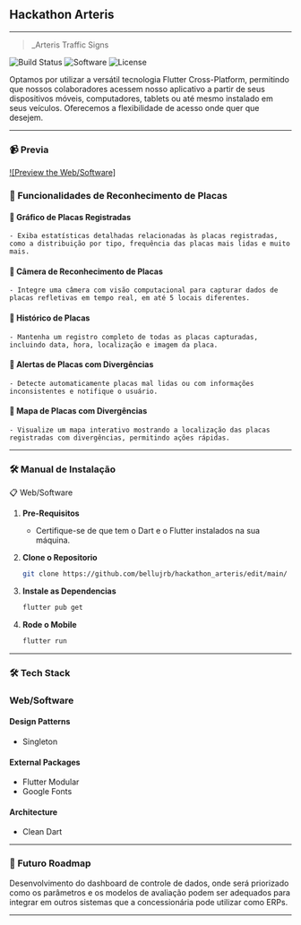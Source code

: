 ## Hackathon Arteris

---

> _Arteris Traffic Signs

![Build Status](https://img.shields.io/badge/Build-Passing-brightgreen)
![Software](https://img.shields.io/badge/Platform-Web-blue)
![License](https://img.shields.io/badge/License-MIT-green)

Optamos por utilizar a versátil tecnologia Flutter Cross-Platform, permitindo que nossos colaboradores acessem nosso aplicativo a partir de seus dispositivos móveis, computadores, tablets ou até mesmo instalado em seus veículos. Oferecemos a flexibilidade de acesso onde quer que desejem.

----

### 📹 Previa

[![Preview the Web/Software]](https://www.youtube.com/watch?v=QZ7p5jYURL8)

### 🚗 Funcionalidades de Reconhecimento de Placas

#### 🔹 Gráfico de Placas Registradas
    - Exiba estatísticas detalhadas relacionadas às placas registradas, como a distribuição por tipo, frequência das placas mais lidas e muito mais.

#### 🔹 Câmera de Reconhecimento de Placas
    - Integre uma câmera com visão computacional para capturar dados de placas refletivas em tempo real, em até 5 locais diferentes.

#### 🔹 Histórico de Placas
    - Mantenha um registro completo de todas as placas capturadas, incluindo data, hora, localização e imagem da placa.

#### 🔹 Alertas de Placas com Divergências
    - Detecte automaticamente placas mal lidas ou com informações inconsistentes e notifique o usuário.

#### 🔹 Mapa de Placas com Divergências
    - Visualize um mapa interativo mostrando a localização das placas registradas com divergências, permitindo ações rápidas.


---

### 🛠 Manual de Instalação 

<summary>📋 Web/Software</summary>

1. **Pre-Requisitos**
    - Certifique-se de que tem o Dart e o Flutter instalados na sua máquina.

2. **Clone o Repositorio**

    ```bash
    git clone https://github.com/bellujrb/hackathon_arteris/edit/main/
    ```

3. **Instale as Dependencias**

    ```bash
    flutter pub get
    ```

4. **Rode o Mobile**

    ```bash
    flutter run
    ```

---

### 🛠 Tech Stack

### Web/Software

#### Design Patterns
- Singleton

#### External Packages 
- Flutter Modular
- Google Fonts

#### Architecture 
- Clean Dart

---

### 🌈 Futuro Roadmap 

Desenvolvimento do dashboard de controle de dados, onde será priorizado como os parâmetros e os modelos de avaliação podem ser adequados para integrar em outros sistemas que a concessionária pode utilizar como ERPs.

---
